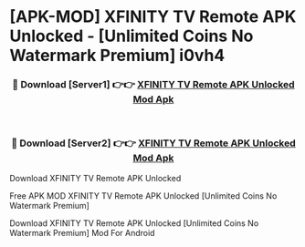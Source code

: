 # [APK-MOD] XFINITY TV Remote APK Unlocked - [Unlimited Coins No Watermark Premium] i0vh4



<div align="center">
<h3>🔴 Download [Server1] 👉👉 <a href="https://momento.my/?title=XFINITY_TV_Remote_APK_Unlocked">XFINITY TV Remote APK Unlocked Mod Apk</a></h3><br>

<h3>🔴 Download [Server2] 👉👉 <a href="https://momento.my/?title=XFINITY_TV_Remote_APK_Unlocked">XFINITY TV Remote APK Unlocked Mod Apk</a></h3>
</div>



Download XFINITY TV Remote APK Unlocked 

Free APK MOD XFINITY TV Remote APK Unlocked [Unlimited Coins No Watermark Premium]

Download XFINITY TV Remote APK Unlocked [Unlimited Coins No Watermark Premium] Mod For Android
